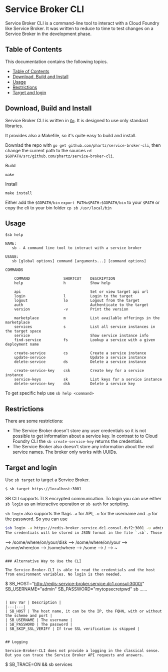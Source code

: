 # Service Broker CLI
Service Broker CLI is a command-line tool to interact with a Cloud Foundry like Service Broker.
It was written to reduce to time to test changes on a Service Broker in the development phase.

## Table of Contents
This documentation contains the following topics.

- [Table of Contents](#table-of-contents)
- [Download, Build and Install](#download-build-and-install)
- [Usage](#usage)
- [Restrictions](#restrictions)
- [Target and login](#target-and-login)

## Download, Build and Install
Service Broker CLI is written in [`Go`](https://golang.org). It is designed to use only standard libraries.

It provides also a Makefile, so it's quite easy to build and install.

Downlad the repo with `go get github.com/phartz/service-broker-cli`, then change the current path to the sources `cd $GOPATH/src/github.com/phartz/service-broker-cli`.

Build
```
make
```

Install
```
make install
```

Either add the `$GOPATH/bin` `export PATH=$PATH:$GOPATH/bin` to your `$PATH` or copy the cli to your bin folder `cp sb /usr/local/bin`

## Usage
```
$sb help

NAME:
   sb - A command line tool to interact with a service broker

USAGE:
   sb [global options] command [arguments...] [command options]

COMMANDS

    COMMAND               SHORTCUT    DESCRIPTION
    help                  h           Show help

    api                               Set or view target api url
    login                 l           Login to the target
    logout                lo          Logout from the target
    auth                              Authenticate to the target
    version               -v          Print the version

    marketplace           m           List available offerings in the marketplace
    services              s           List all service instances in the target space
    service                           Show service instance info
    find-service          fs          Lookup a service with a given deployment name

    create-service        cs          Create a service instance
    update-service                    Update a service instance
    delete-service        ds          Delete a service instance

    create-service-key    csk         Create key for a service instance
    service-keys          sk          List keys for a service instance
    delete-service-key    dsk         Delete a service key

```

To get specific help use `sb help <command>`


## Restrictions

There are some restrictions:
* The Service Broker doesn't store any user credentials so it is not possible to get information about a service key.
In contrast to to Cloud Foundry CLI the `sb create-service-key` returns the credentials.
* The Service Broker also doesn't store any information about the real service names. The broker only works with UUIDs.


## Target and login

Use `sb target` to target a Service Broker.

```bash
$ sb target https://localhost:3001
```

SB CLI supports TLS encrypted communication.
To login you can use either `sb login` as an interactive operation or `sb auth` for scripting.

`sb login` also supports the flags `-a` for API, `-u` for the username and `-p` for the password.
So you can use

```bash
$sb login -a https://redis-broker.service.dc1.consul.dsf2:3001 -u admin -p <password>
The credentials will be stored in JSON format in the file `.sb`. Those files can be located either in the current working directory or in its parent directory. If the file was not found, sb is looking also in the users root path.

```
--> /some/where/on/your/disk
--> /some/where/on/your
--> /some/where/on
--> /some/where
--> /some
--> /
--> ~
```

### Alternative Way to Use the CLI

The Service-Broker-CLI is able to read the credentials and the host from environment variables. No login is then needed.

```
$ SB_HOST="http://redis-service-broker.service.dc1.consul:3000/" SB_USERNAME="admin" SB_PASSWORD="mytopsecretpwd" sb ......
```

| Env Var | Description |
|---|---|
| SB_HOST | The host name, it can be the IP, the FQHN, with or without the scheme and port |
| SB_USERNAME | The username |
| SB_PASSWORD | The password |
| SB_SKIP_SSL_VERIFY | If true SSL verification is skipped |


## Logging

Service-Broker-CLI does not provide a logging in the classical sense. But you can trace the Service Broker API requests and answers.

```
$ SB_TRACE=ON && sb services
```

